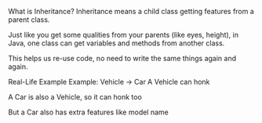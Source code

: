  What is Inheritance?
Inheritance means a child class getting features from a parent class.

 Just like you get some qualities from your parents (like eyes, height), in Java, one class can get variables and methods from another class.

This helps us re-use code, no need to write the same things again and again.

 Real-Life Example
Example: Vehicle → Car
A Vehicle can honk

A Car is also a Vehicle, so it can honk too

But a Car also has extra features like model name

